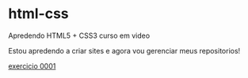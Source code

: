 # html-css
 Apredendo HTML5 + CSS3 curso em video
 
Estou apredendo a criar sites e agora vou gerenciar meus repositorios!

<a href="https://github.com/Maksuelzzz/html-css/blob/main/exercicios/modulo-01/ex001/index.html">exercicio 0001</a>
